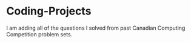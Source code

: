 # Coding-Projects

I am adding all of the questions I solved from past Canadian Computing Competition problem sets.
